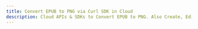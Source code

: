 ---title: Convert EPUB to PNG via Curl SDK in Clouddescription: Cloud APIs & SDKs to Convert EPUB to PNG. Also Create, Edit & Render Microsoft Word & OpenOffice documents in the Cloud.---